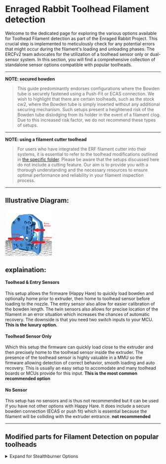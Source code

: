 # Enraged Rabbit Toolhead Filament detection

Welcome to the dedicated page for exploring the various options available for Toolhead Filament detection as part of the Enraged Rabbit Project. This crucial step is implemented to meticulously check for any potential errors that might occur during the filament's loading and unloading phases. The ERCFv2 team advocates for the utilization of a toolhead sensor only or dual-sensor system. In this section, you will find a comprehensive collection of standalone sensor options compatible with popular toolheads.

---
**NOTE: secured bowden**
> This guide predominantly endorses configurations where the Bowden tube is securely fastened using a Push-Fit or ECAS connection. We wish to highlight that there are certain toolheads, such as the stock cw2, where the Bowden tube is simply inserted without any additional securing mechanism. Such setups present a heightened risk of the Bowden tube dislodging from its holder in the event of a filament clog. Due to this increased risk factor, we do not recommend these types of setups.
---
**NOTE: using a filament cutter toolhead**
> For users who have integrated the ERF filament cutter into their systems, it is essential to refer to the toolhead modifications outlined in [the specific folder](../ERF_Filament_Cutter). Please be aware that the setups discussed here do not include a cutting feature. Our aim is to provide you with a thorough understanding and the necessary resources to ensure optimal performance and reliability in your filament inspection process.
---
## Illustrative Diagram:
<td><img src="./Assets/sensor_explained.png" alt='Sensor' style='width: 30%;'></td>


## explaination:

#### Toolhead & Entry Sensors
This setup allows the firmware (Happy Hare) to quickly load bowden and optionally home prior to extruder, then home to toolhead sensor before loading to the nozzle. The entry sensor also allow for easier calibration of the bowden length.  The twin sensors also allows for precise location of the filament in an error situation which increases the chances of automatic recovery. The downside is that you need two switch inputs to your MCU. **This is the luxury option.**

#### Toolhead Sensor Only
Which this setup the firmware can quickly load close to the extruder and then precisely home to the toolhead sensor inside the extruder. The presence of the toolhead sensor is highly valuable in a MMU so the firmware allowing detection of correct behavior, smooth loading and auto recovery. This is usually an easy setup to accomodate and many toolhead boards or MCUs provide for this input. **This is the most common recommended option**

#### No Sensor
This setup has no sensors and is thus not recommended but it can be used if you have not other options with Happy Hare. It does include a secure bowden connection (ECAS or push fit) which is essential because the filament will be colliding with the extruder entrance. **not recommended**

---

## Modified parts for Filament Detection on popular toolheads

<details>
<summary>Expand for Stealthburner Options</summary>
<table>
  <tr>
    <th>Extruder</th>
    <th>1. toolhead &amp; <br> entry sensor</th>
    <th>2. toolhead sensor</th>
    <th>3. entry sensor</th>
    <th>4. no sensor</th>
  </tr>
  <tr>
    <td>Clockwork 2</td>
   <td> <a href="./stls/1_toolhead_entry_sensors/cw2_latch.stl">Latch</a> <br> <a href="./stls/1_toolhead_entry_sensors/cw2_body.stl">Body</a> <br> <a href="./stls/1_toolhead_entry_sensors/cw2_plate.stl">Plate</a><br>You need: 2x D2F-5 <br>2x ball 5,5mm <br> 4x self tapping screw M2x10 <br> design by Petr Kašpar</a></td>
    <td></td>
    <td></td>
    <td></td>
  </tr>
  <tr>
    <td>Orbiter 2</td>
    <td></td>
    <td></td>
    <td></td>
    <td></td>
  </tr>
  <tr>
    <td>LGX Lite</td>
    <td></td>
    <td></td>
    <td></td>
    <td></td>
  </tr>
  <tr>
    <td>Galileo 2</td>
    <td></td>
    <td></td>
    <td></td>
    <td></td>
  </tr>
  <tr>
    <td>other extruder</td>
    <td></td>
    <td></td>
    <td></td>
    <td></td>
  </tr>
</table>
- [Main Body](./stls/option2/cw2_main_body_with_ECAS_and_sensor.stl) + [latch](./stls/misc/[a]_latch.stl) by [Garth Snyder](https://github.com/GarthSnyder)

- [Main Body](./stls/option4/cw2_main_body_with_ECAS.stl) + [latch](./stls/misc/[a]_latch.stl) by [Garth Snyder](https://github.com/GarthSnyder)

